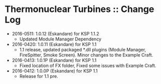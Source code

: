 # Thermonuclear Turbines :: Change Log

* 2016-0511: 1.0.12 (Eskandare) for KSP 1.1.2
	+ Updated Module Manager Dependency
* 2016-0420: 1.0.11 (Eskandare) for KSP 1.1
	+ 1.1 release, updated packaged *.dll plugins (Module Manager, FireSpitter, Smoke Screen). Minor changes to the Example Craft.
* 2016-0413: 1.0.1P (Eskandare) for KSP 1.1
	+ Fixed location of FX folder, Fixed some issues with Example Craft.
* 2016-0412: 1.0.0P (Eskandare) for KSP 1.1
	+ Release for 1.1 pre.
